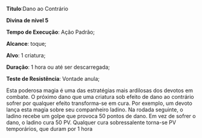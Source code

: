 **Titulo**:Dano ao Contrário

**Divina de nível 5**

**Tempo de Execução**: Ação Padrão;

**Alcance**: toque;

**Alvo**: 1 criatura;

**Duração**: 1 hora ou até ser descarregada;

**Teste de Resistência**: Vontade anula;

Esta poderosa magia é uma das 
estratégias mais ardilosas dos devotos 
em combate. O próximo dano que uma 
criatura sob efeito de dano ao contrário
sofrer por qualquer efeito transforma-se 
em cura. Por exemplo, um devoto lança 
esta magia sobre seu companheiro ladino. Na rodada seguinte, o ladino recebe 
um golpe que provoca 50 pontos de 
dano. Em vez de sofrer o dano, o ladino 
cura 50 PV. Qualquer cura sobressalente 
torna-se PV temporários, que duram 
por 1 hora
